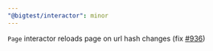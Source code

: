 ```yaml
---
"@bigtest/interactor": minor
---
```


`Page` interactor reloads page on url hash changes (fix [#936](https://github.com/thefrontside/bigtest/issues/936))
